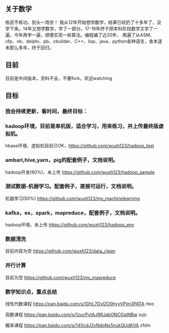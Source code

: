 ## 关于数学
  练武不练功，到头一场空！
  我从12年开始想学数学，结果已经扔了十多年了，没学下来。14年又想学数学，学了一部分。17-18年终于把本科阶段数学又学了一遍，今年再学一遍，顺便实现一些算法。编程编了近20年， 用遍了从ASM、vfp、vb、delphi、pb、cbuilder、C++、lisp、java、python各种语言，舍本逐末那么多年，终于回归。
  
## 目前
  目前是中间版本，资料不全，不要fork，欢迎watching

## 目标
### 我会持续更新，看时间，最终目标：
### hadoop环境，目前是单机版，适合学习，用来练习，并上传最终版虚拟机。
  hbase环境、虚拟机目前已OK，https://github.com/wuxh123/hadoop_test  
  
### ambari,hive,yarn，pig的配套例子，文档说明。
  hadoop开发(60%)，未上传  https://github.com/wuxh123/hadoop_sample
  
### 测试数据-机器学习。配套例子，直接可运行，文档说明。
  机器学习(50%)     https://github.com/wuxh123/my_machinelearning
  
### kafka，es，spark，mapreduce，配套例子，文档说明。
  hadoop环境，未上传  https://github.com/wuxh123/hadoop_env
  
### 数据清洗
  目前内容为空   https://github.com/wuxh123/data_clean
  
### 并行计算
  目前为空      https://github.com/wuxh123/my_mapreduce
  
### 数学知识点，重点总结
线性代数课程
https://pan.baidu.com/s/1DhL7DvlZO0hyyVPim3PATA
rteo

高数课程
https://pan.baidu.com/s/1zucPvtAJ9RJabONCGalNBw
syjc

概率课程
https://pan.baidu.com/s/140cdJ2vNdoNx5nukQUdKVA
zfdm

  

